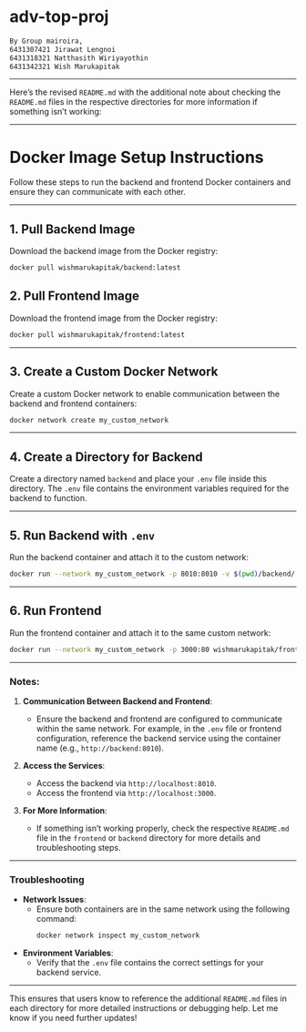 # adv-top-proj

```bash
By Group mairoira,
6431307421 Jirawat Lengnoi
6431318321 Natthasith Wiriyayothin
6431342321 Wish Marukapitak
```

---
Here’s the revised `README.md` with the additional note about checking the `README.md` files in the respective directories for more information if something isn’t working:

---

# Docker Image Setup Instructions

Follow these steps to run the backend and frontend Docker containers and ensure they can communicate with each other.

---

## 1. Pull Backend Image
Download the backend image from the Docker registry:
```bash
docker pull wishmarukapitak/backend:latest
```

## 2. Pull Frontend Image
Download the frontend image from the Docker registry:
```bash
docker pull wishmarukapitak/frontend:latest
```

---

## 3. Create a Custom Docker Network
Create a custom Docker network to enable communication between the backend and frontend containers:
```bash
docker network create my_custom_network
```

---

## 4. Create a Directory for Backend
Create a directory named `backend` and place your `.env` file inside this directory. The `.env` file contains the environment variables required for the backend to function.

---

## 5. Run Backend with `.env`
Run the backend container and attach it to the custom network:
```bash
docker run --network my_custom_network -p 8010:8010 -v $(pwd)/backend/.env:/app/.env wishmarukapitak/backend:latest
```

---

## 6. Run Frontend
Run the frontend container and attach it to the same custom network:
```bash
docker run --network my_custom_network -p 3000:80 wishmarukapitak/frontend:latest
```

---

### Notes:
1. **Communication Between Backend and Frontend**:
   - Ensure the backend and frontend are configured to communicate within the same network. For example, in the `.env` file or frontend configuration, reference the backend service using the container name (e.g., `http://backend:8010`).
   
2. **Access the Services**:
   - Access the backend via `http://localhost:8010`.
   - Access the frontend via `http://localhost:3000`.

3. **For More Information**:
   - If something isn’t working properly, check the respective `README.md` file in the `frontend` or `backend` directory for more details and troubleshooting steps.

---

### Troubleshooting
- **Network Issues**:
  - Ensure both containers are in the same network using the following command:
    ```bash
    docker network inspect my_custom_network
    ```
- **Environment Variables**:
  - Verify that the `.env` file contains the correct settings for your backend service.
  
---

This ensures that users know to reference the additional `README.md` files in each directory for more detailed instructions or debugging help. Let me know if you need further updates!